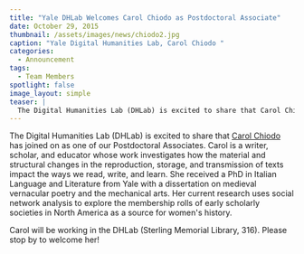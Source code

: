 ```yaml
---
title: "Yale DHLab Welcomes Carol Chiodo as Postdoctoral Associate"
date: October 29, 2015
thumbnail: /assets/images/news/chiodo2.jpg
caption: "Yale Digital Humanities Lab, Carol Chiodo "
categories: 
  - Announcement
tags: 
  - Team Members
spotlight: false 
image_layout: simple
teaser: |
  The Digital Humanities Lab (DHLab) is excited to share that Carol Chiodo has joined on as one of our Postdoctoral Associates. Carol is a writer, scholar, and educator whose work investigates how the...
---
```


The Digital Humanities Lab (DHLab) is excited to share that [Carol Chiodo](http://carolchiodo.com/) has joined on as one of our Postdoctoral Associates. Carol is a writer, scholar, and educator whose work investigates how the material and structural changes in the reproduction, storage, and transmission of texts impact the ways we read, write, and learn. She received a PhD in Italian Language and Literature from Yale with a dissertation on medieval vernacular poetry and the mechanical arts. Her current research uses social network analysis to explore the membership rolls of early scholarly societies in North America as a source for women's history.

Carol will be working in the DHLab (Sterling Memorial Library, 316). Please stop by to welcome her!